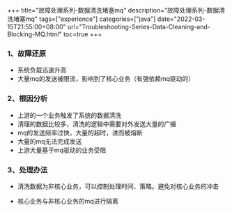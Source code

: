 +++
title="故障处理系列-数据清洗堵塞mq"
description="故障处理系列-数据清洗堵塞mq"
tags=["experience"]
categories=["java"]
date="2022-03-15T21:55:00+08:00" 
url="Troubleshooting-Series-Data-Cleaning-and-Blocking-MQ.html"
toc=true
+++
### 1、故障还原

+ 系统负载迅速升高
+ 大量mq的发送被限流，影响到了核心业务（有强依赖mq驱动的）



### 2、根因分析

+ 上游的一个业务触发了系统的数据清洗
+ 清理的数据比较多，清洗的逻辑中需要对外发送大量的广播
+ mq的发送频率过快，大量的超时，进而被熔断
+ 大量的mq无法完成发送
+ 上游大量基于mq驱动的业务受阻

### 3、处理办法

+ 清洗数据为非核心业务，可以控制处理时间、策略。避免对核心业务的冲击

+ 核心业务与非核心业务的mq进行隔离


